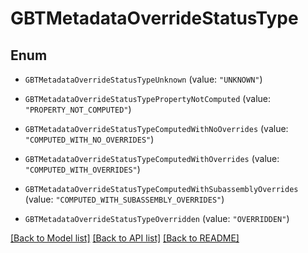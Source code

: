 # GBTMetadataOverrideStatusType

## Enum


* `GBTMetadataOverrideStatusTypeUnknown` (value: `"UNKNOWN"`)

* `GBTMetadataOverrideStatusTypePropertyNotComputed` (value: `"PROPERTY_NOT_COMPUTED"`)

* `GBTMetadataOverrideStatusTypeComputedWithNoOverrides` (value: `"COMPUTED_WITH_NO_OVERRIDES"`)

* `GBTMetadataOverrideStatusTypeComputedWithOverrides` (value: `"COMPUTED_WITH_OVERRIDES"`)

* `GBTMetadataOverrideStatusTypeComputedWithSubassemblyOverrides` (value: `"COMPUTED_WITH_SUBASSEMBLY_OVERRIDES"`)

* `GBTMetadataOverrideStatusTypeOverridden` (value: `"OVERRIDDEN"`)


[[Back to Model list]](../README.md#documentation-for-models) [[Back to API list]](../README.md#documentation-for-api-endpoints) [[Back to README]](../README.md)


